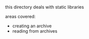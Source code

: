 this directory deals with static libraries

areas covered:

- creating an archive
- reading from archives
